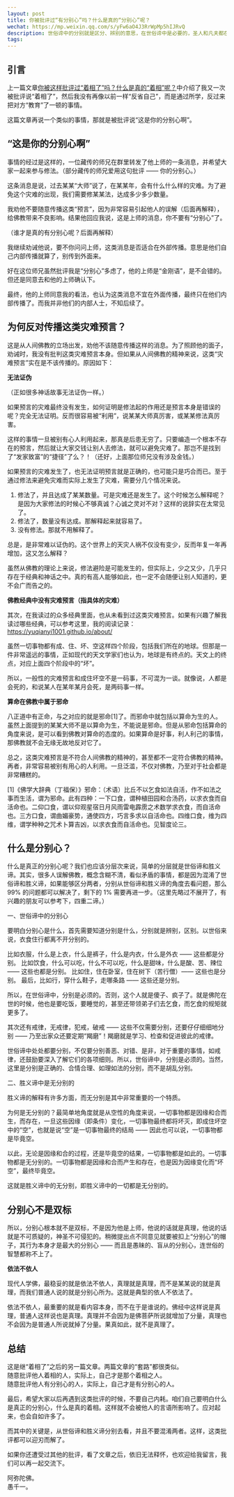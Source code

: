 ```yaml
---
layout: post
title: 你被批评过“有分别心”吗？什么是真的“分别心”呢？
wechat: https://mp.weixin.qq.com/s/yFw6aO4J3RrWpMp5hIJRvQ
description: 世俗谛中的分别就是区分、辨别的意思，在世俗谛中是必要的，圣人和凡夫都在分别。在胜义谛中，一切事物都是无分别的。两者不可混为一谈。
tags:
---
```


## 引言

上一篇文章[你被这样批评过“着相了”吗？什么是真的“着相”呢？](https://mp.weixin.qq.com/s/qUYC0n1HT2-fa-ZZRl75jw)中介绍了我又一次被批评说“着相了”，然后我没有再像以前一样“反省自己”，而是通过所学，反过来把对方“教育”了一顿的事情。

这篇文章再说一个类似的事情，那就是被批评说“这是你的分别心啊”。

## “这是你的分别心啊”

事情的经过是这样的，一位藏传的师兄在群里转发了他上师的一条消息，并希望大家一起来参与修法。（部分藏传的师兄爱用这句批评 —— 你的分别心。）

这条消息是说，过去某某“大师”说了，在某某年，会有什么什么样的灾难。为了避免这个灾难的出现，我们需要修某某法，达成多少多少数量。

我劝他不要随意传播这类“预言”，因为非常容易引起他人的误解（后面再解释），给佛教带来不良影响。结果他回应我说，这是上师的消息，你不要有“分别心”了。

（谁才是真的有分别心呢？后面再解释）

我继续劝诫他说，要不你问问上师，这类消息是否适合在外部传播。意思是他们自己内部传播就算了，别传到外面来。

好在这位师兄虽然批评我是“分别心”多虑了，他的上师是“金刚语”，是不会错的。但还是同意去和他的上师确认下。

最终，他的上师同意我的看法，也认为这类消息不宜在外面传播，最终只在他们内部传播了。而我并非他们的内部人士，不知后续了。

## 为何反对传播这类灾难预言？

这是从人间佛教的立场出发，劝他不该随意传播这样的消息。为了照顾他的面子，劝诫时，我没有批判这类灾难预言本身。但如果从人间佛教的精神来说，这类“灾难预言”实在是不该传播的。原因如下：

**无法证伪**

（正如很多神话故事无法证伪一样。）

如果预言的灾难最终没有发生，如何证明是修法起的作用还是预言本身是错误的呢？完全无法证明。反而很容易被“利用”，说某某大师真厉害，或某某修法真厉害。

这样的事情一旦被别有心人利用起来，那真是后患无穷了。只要编造一个根本不存在的预言，然后就让大家交钱让别人去修法，就可以避免灾难了。那岂不是找到了“发家致富”的“捷径”了么？！（还好，上面那位师兄没有涉及金钱。）

如果预言的灾难发生了，也无法证明预言就是正确的，也可能只是巧合而已。至于通过修法来避免灾难而实际上发生了灾难，需要分几个情况来说。
1. 修法了，并且达成了某某数量。可是灾难还是发生了。这个时候怎么解释呢？是因为大家修法的时候心不够真诚？心诚之灵对不对？这样的说辞实在太常见了。
2. 修法了，数量没有达成。那解释起来就容易了。
3. 没有修法。那就不用解释了。

总是，是非常难以证伪的。这个世界上的天灾人祸不仅没有变少，反而年复一年再增加，这又怎么解释？

虽然从佛教的理论上来说，修法避险是可能发生的，但实际上，少之又少，几乎只存在于经典和神话之中。真的有高人能够如此，也一定不会随便让别人知道的，更不会广而告之的。

**佛教经典中没有灾难预言（指具体的灾难）**

其次，在我读过的众多经典里面，也从未看到过这类灾难预言。如果有兴趣了解我读过哪些经典，可以参考这里，我的阅读记录：https://yuqianyi1001.github.io/about/

虽然一切事物都有成、住、坏、空这样四个阶段，包括我们所在的地球。但那是一件非常遥远的事情，正如现代的天文学家们也认为，地球是有终点的。天文上的终点，对应上面四个阶段中的“坏”。

所以，一般性的灾难预言和成住坏空不是一码事，不可混为一谈。就像说，人都是会死的，和说某人在某年某月会死，是两码事一样。

**算命在佛教中属于邪命**

八正道中有正命，与之对应的就是邪命[1]了。而邪命中就包括以算命为生的人。虽然上面提到的某某大师不是以算命为生，不能说是邪命。但是从邪命包括算命的角度来说，是可以看到佛教对算命的态度的。如果算命是好事，利人利己的事情，那佛教就不会无缘无故地反对它了。

总之，这类灾难预言是不符合人间佛教的精神的，甚至都不一定符合佛教的精神。再者，非常容易被别有用心的人利用。一旦泛滥，不仅对佛教，乃至对于社会都是非常糟糕的。

[1]《佛学大辞典（丁福保）》邪命：（术语）比丘不以乞食如法自活，作不如法之事而生活，谓为邪命。此有四种：一下口食，谓种植田园和合汤药，以求衣食而自活命也。二仰口食，谓以仰观星宿日月风雨雷电霹雳之术数学求衣食，而自活命也。三方口食，谓曲媚豪势，通使四方，巧言多求以自活命也。四维口食，维为四维，谓学种种之咒术卜算吉凶，以求衣食而自活命也。见智度论三。

## 什么是分别心？

什么是真正的分别心呢？我们也应该分层次来说，简单的分层就是世俗谛和胜义谛。其实，很多人误解佛教，概念含糊不清，看似矛盾的事情，都是因为混淆了世俗谛和胜义谛，如果能够区分两者，分别从世俗谛和胜义谛的角度去看问题，那么 99% 的问题都可以解决了，剩下的 1% 需要再进一步。（这里先略过不展开了，有兴趣的朋友可以参考下，四重二谛。）

一、世俗谛中的分别心

要明白分别心是什么，首先需要知道分别是什么，分别就是辨别，区别。以世俗来说，衣食住行都离不开分别的。

比如衣服，什么是上衣，什么是裤子，什么是内衣，什么是外衣 —— 这些都是分别。
比如饮食，什么可以吃，什么不可以吃，什么是甜味，什么是酸、苦、辣位 —— 这些也都是分别。
比如住，住在卧室，住在树下（苦行僧）—— 这些也是分别。
最后，比如行，穿什么鞋子，走哪条路 —— 这些还是分别。

所以，在世俗谛中，分别是必须的。否则，这个人就是傻子、疯子了。就是佛陀在世的时候，他也是要吃饭，要睡觉的，甚至还带领弟子们去乞食，而乞食的规矩就更多了。

其次还有戒律，无戒律，犯戒，破戒 —— 这些不仅需要分别，还要仔仔细细地分别 —— 乃至出家众还要定期“羯磨”！羯磨就是学习、检查和促进彼此的戒律。

世俗谛中处处都要分别，不仅要分别善恶、对错、是非，对于重要的事情，如戒律，还鼓励要深入了解它们的各项细则。所以，世俗谛中，分别是必须的。当然，这里是分别是正确的、合情合理、如理如法的分别，而不是胡乱分别。

二、胜义谛中是无分别的

胜义谛的解释有许多方面，而无分别是其中非常重要的一个特质。

为何是无分别的？最简单地角度就是从空性的角度来说，一切事物都是因缘和合而生，而存在，一旦这些因缘（即条件）变化，一切事物最终都将坏灭，即成住坏空中的“空”，也就是说“空”是一切事物最终的结局 —— 因此也可以说，一切事物都是毕竟空。

以此，无论是因缘和合的过程，还是毕竟空的结果，一切事物都是如此的。一切事物都是无分别的。一切事物都是因缘和合而产生和存在，也是因为因缘变化而“坏空”，最终毕竟空。

这就是胜义谛中的无分别，即胜义谛中的一切都是无分别的。

## 分别心不是双标

所以，分别心根本就不是双标，不是因为他是上师，他说的话就是真理，他说的话就是不可质疑的，神圣不可侵犯的。稍微提出点不同意见就要被扣上“分别心”的帽子，其行为本身才是最大的分别心 —— 而且是愚昧的、盲从的分别心，连世俗的智慧都称不上了。

**依法不依人**

现代人学佛，最稳妥的就是依法不依人，真理就是真理，而不是某某说的就是真理，而我们普通人说的就是分别心所为。这就是典型的依人不依法了。

依法不依人，最重要的就是看内容本身，而不在于是谁说的。佛经中这样说是真理，普通人这样说也是真理。真理并不会因为是佛菩萨所说就增加了分量，真理也不会因为是普通人所说就掉了分量。果真如此，就不是真理了。

## 总结

这是继“着相了”之后的另一篇文章。两篇文章的“套路”都很类似。<br>
随意批评他人着相的人，实际上，自己才是那个着相之人。<br>
随意批评他人有分别心的人，实际上，自己才是有分别心的人。<br>

最后，希望大家以后再遇到这类批评的时候，不要自己内耗。咱们自己要明白什么是真正的分别心，什么是真的着相。这样就不会被他人的言语所影响了。应对起来，也会自如许多了。

而其中的关键是，从世俗谛和胜义谛分别去看，并且不要混淆两者。这样，这类批评都可以迎刃而解了。

如果你还遭受过其他的批评，看了文章之后，依旧无法释怀，也欢迎给我留言，我们可以再一起交流下。

阿弥陀佛。<br>
愚千一。

